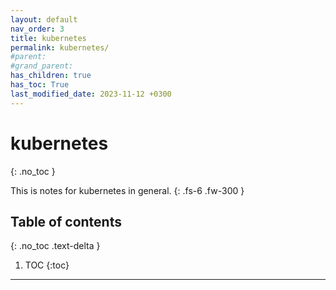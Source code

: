 ```yaml
---
layout: default
nav_order: 3
title: kubernetes
permalink: kubernetes/
#parent: 
#grand_parent: 
has_children: true
has_toc: True
last_modified_date: 2023-11-12 +0300
---
```


# kubernetes
{: .no_toc }

This is notes for kubernetes in general.
{: .fs-6 .fw-300 }

## Table of contents
{: .no_toc .text-delta }

1. TOC
{:toc}

---